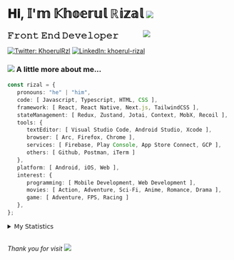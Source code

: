 <h1> 𝐇𝐢, 𝕀'𝕞 𝕂𝕙𝕠𝕖𝕣𝕦𝕝 ℝ𝕚𝕫𝕒𝕝 <img src="https://media.giphy.com/media/mGcNjsfWAjY5AEZNw6/giphy.gif" width="50"></h1>
<img align='right' src="https://media.giphy.com/media/v1.Y2lkPTc5MGI3NjExOWI2ajR2NGJubzBsZHFuaHMwajRrcDNsNXJwOG8yb3F0NjhkNXF4OSZlcD12MV9pbnRlcm5hbF9naWZfYnlfaWQmY3Q9cw/fkZukR450RQ1qnGaq9/giphy.gif" width="200">
<strong style="font-size:20px;">𝙵𝚛𝚘𝚗𝚝 𝙴𝚗𝚍 𝙳𝚎𝚟𝚎𝚕𝚘𝚙𝚎𝚛</strong>
</p></em>

[![Twitter: KhoerulRzl](https://img.shields.io/twitter/follow/KhoerulRzl?style=social)](https://twitter.com/KhoerulRzl)
[![LinkedIn: khoerul-rizal](https://img.shields.io/badge/khoerul--rizal-blue?style=flat-square&logo=Linkedin&logoColor=white&link=https://www.linkedin.com/in/khoerul-rizal/)](https://www.linkedin.com/in/khoerul-rizal/)

### <img src="https://media.giphy.com/media/VgCDAzcKvsR6OM0uWg/giphy.gif" width="50"> A little more about me...

```typescript
const rizal = {
   pronouns: "he" | "him",
   code: [ Javascript, Typescript, HTML, CSS ],
   framework: [ React, React Native, Next.js, TailwindCSS ],
   stateManagement: [ Redux, Zustand, Jotai, Context, MobX, Recoil ],
   tools: {
      textEditor: [ Visual Studio Code, Android Studio, Xcode ],
      browser: [ Arc, Firefox, Chrome ],
      services: [ Firebase, Play Console, App Store Connect, GCP ],
      others: [ Github, Postman, iTerm ]
   },
   platform: [ Android, iOS, Web ],
   interest: {
      programming: [ Mobile Development, Web Development ],
      movies: [ Action, Adventure, Sci-Fi, Anime, Romance, Drama ],
      game: [ Adventure, FPS, Racing ]
   },
};
```

<details>
  <summary>𝖬𝗒 𝖲𝗍𝖺𝗍𝗂𝗌𝗍𝗂𝖼𝗌</summary><br/>
   
<!--START_SECTION:waka-->
![Code Time](http://img.shields.io/badge/Code%20Time-272%20hrs%2049%20mins-blue)

![Profile Views](http://img.shields.io/badge/Profile%20Views-1-blue)

**🐱 My GitHub Data** 

> 📦 162.9 kB Used in GitHub's Storage 
 > 
> 💼 Opted to Hire
 > 
> 📜 31 Public Repositories 
 > 
> 🔑 6 Private Repositories 
 > 
**I'm an Early 🐤** 

```text
🌞 Morning                9862 commits        █████████░░░░░░░░░░░░░░░░   34.80 % 
🌆 Daytime                12441 commits       ███████████░░░░░░░░░░░░░░   43.90 % 
🌃 Evening                5905 commits        █████░░░░░░░░░░░░░░░░░░░░   20.84 % 
🌙 Night                  130 commits         ░░░░░░░░░░░░░░░░░░░░░░░░░   00.46 % 
```
📅 **I'm Most Productive on Tuesday** 

```text
Monday                   5648 commits        █████░░░░░░░░░░░░░░░░░░░░   19.93 % 
Tuesday                  6293 commits        ██████░░░░░░░░░░░░░░░░░░░   22.21 % 
Wednesday                4699 commits        ████░░░░░░░░░░░░░░░░░░░░░   16.58 % 
Thursday                 5476 commits        █████░░░░░░░░░░░░░░░░░░░░   19.32 % 
Friday                   4075 commits        ████░░░░░░░░░░░░░░░░░░░░░   14.38 % 
Saturday                 927 commits         █░░░░░░░░░░░░░░░░░░░░░░░░   03.27 % 
Sunday                   1220 commits        █░░░░░░░░░░░░░░░░░░░░░░░░   04.31 % 
```


📊 **This Week I Spent My Time On** 

```text
🕑︎ Time Zone: Asia/Jakarta

💬 Programming Languages: 
TypeScript               32 hrs 3 mins       █████████████░░░░░░░░░░░░   51.29 % 
Other                    15 hrs 21 mins      ██████░░░░░░░░░░░░░░░░░░░   24.56 % 
JavaScript               5 hrs 5 mins        ██░░░░░░░░░░░░░░░░░░░░░░░   08.13 % 
Figma Design             3 hrs 34 mins       █░░░░░░░░░░░░░░░░░░░░░░░░   05.73 % 
JSON                     2 hrs 6 mins        █░░░░░░░░░░░░░░░░░░░░░░░░   03.38 % 

🔥 Editors: 
VS Code                  44 hrs 13 mins      ██████████████████░░░░░░░   70.73 % 
Slack                    10 hrs 55 mins      ████░░░░░░░░░░░░░░░░░░░░░   17.48 % 
Figma                    3 hrs 34 mins       █░░░░░░░░░░░░░░░░░░░░░░░░   05.73 % 
Terminal                 2 hrs 38 mins       █░░░░░░░░░░░░░░░░░░░░░░░░   04.24 % 
Android Studio           32 mins             ░░░░░░░░░░░░░░░░░░░░░░░░░   00.86 % 

💻 Operating System: 
Mac                      62 hrs 31 mins      █████████████████████████   100.00 % 
```

**I Mostly Code in JavaScript** 

```text
JavaScript               41 repos            ██████████████████░░░░░░░   70.69 % 
TypeScript               10 repos            ████░░░░░░░░░░░░░░░░░░░░░   17.24 % 
Go                       2 repos             █░░░░░░░░░░░░░░░░░░░░░░░░   03.45 % 
Jupyter Notebook         1 repo              ░░░░░░░░░░░░░░░░░░░░░░░░░   01.72 % 
Java                     1 repo              ░░░░░░░░░░░░░░░░░░░░░░░░░   01.72 % 
```



**Timeline**

![Lines of Code chart](https://raw.githubusercontent.com/khoerulrizal/khoerulrizal/main/assets/bar_graph.png)


 Last Updated on 15/06/2024 00:43:09 UTC
<!--END_SECTION:waka-->
</details>
<br/>

<em>Thank you for visit</em> <img src="https://media.giphy.com/media/v1.Y2lkPTc5MGI3NjExcHdvNm1qZWtjaGw0ZjdwM3Z3NnY2dHlueTVuODBta2FiY20wM2YybSZlcD12MV9pbnRlcm5hbF9naWZfYnlfaWQmY3Q9cw/tV25tpdKqdFa9x81k2/giphy.gif" width="40">
